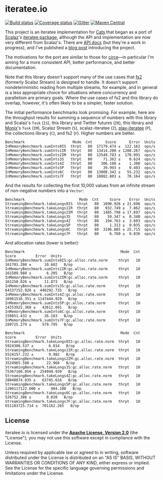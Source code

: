# iteratee.io

[![Build status](https://img.shields.io/travis/travisbrown/iteratee/master.svg)](https://travis-ci.org/travisbrown/iteratee)
[![Coverage status](https://img.shields.io/codecov/c/github/travisbrown/iteratee/master.svg)](https://codecov.io/github/travisbrown/iteratee)
[![Gitter](https://img.shields.io/badge/gitter-join%20chat-green.svg)](https://gitter.im/travisbrown/iteratee)
[![Maven Central](https://img.shields.io/maven-central/v/io.iteratee/iteratee-core_2.11.svg)](https://maven-badges.herokuapp.com/maven-central/io.iteratee/iteratee-core_2.11)

This project is an iteratee implementation for [Cats][cats] that began as a port of
[Scalaz][scalaz]'s [iteratee package][scalaz-iteratee], although the API and implementation are now
very different from Scalaz's. There are [API docs][api-docs] (but they're a work in progress), and
I've published a [blog post][intro] introducing the project.

The motivations for the port are similar to those for [circe][circe]—in particular I'm aiming for a
more consistent API, better performance, and better documentation.

Note that this library doesn't support many of the use cases that [fs2][fs2] (formerly Scalaz
Stream) is designed to handle. It doesn't support nondeterministic reading from multiple streams,
for example, and in general is a less appropriate choice for situations where concurrency and
parallelism are primary goals. Where the use cases of fs2 and this library do overlap, however, it's
often likely to be a simpler, faster solution.

The initial performance benchmarks look promising. For example, here are the throughput results for
summing a sequence of numbers with this library and Scalaz's `Task` (`IS`), this library and Twitter
futures (`IR`), this library and [Monix][monix]'s `Task` (`IM`), Scalaz Stream (`S`),
scalaz-iteratee (`Z`), [play-iteratee][play-iteratee] (`P`), the collections library (`C`), and fs2
(`F`). Higher numbers are better.

```
Benchmark                      Mode  Cnt      Score      Error  Units
InMemoryBenchmark.sumInts0IS  thrpt   80  17179.474 ±  122.162  ops/s
InMemoryBenchmark.sumInts1IR  thrpt   80  13414.200 ± 1208.267  ops/s
InMemoryBenchmark.sumInts2IM  thrpt   80  13549.783 ±  170.991  ops/s
InMemoryBenchmark.sumInts3S   thrpt   80     71.362 ±    0.624  ops/s
InMemoryBenchmark.sumInts4Z   thrpt   80    306.188 ±    1.380  ops/s
InMemoryBenchmark.sumInts5P   thrpt   80     39.993 ±    0.403  ops/s
InMemoryBenchmark.sumInts6C   thrpt   80  13008.342 ±   55.232  ops/s
InMemoryBenchmark.sumInts7F   thrpt   80  10882.803 ±   70.164  ops/s
```

And the results for collecting the first 10,000 values from an infinite stream of non-negative
numbers into a `Vector`:

```
Benchmark                         Mode  Cnt     Score    Error  Units
StreamingBenchmark.takeLongs0IS  thrpt   80  1090.926 ± 21.696  ops/s
StreamingBenchmark.takeLongs1IR  thrpt   80   932.749 ±  7.862  ops/s
StreamingBenchmark.takeLongs2IM  thrpt   80  1485.798 ± 17.697  ops/s
StreamingBenchmark.takeLongs3S   thrpt   80    59.347 ±  0.340  ops/s
StreamingBenchmark.takeLongs4Z   thrpt   80   194.763 ±  3.603  ops/s
StreamingBenchmark.takeLongs5P   thrpt   80     1.313 ±  0.035  ops/s
StreamingBenchmark.takeLongs6C   thrpt   80  3196.885 ± 25.715  ops/s
StreamingBenchmark.takeLongs7F   thrpt   80     6.760 ±  0.036  ops/s
```

And allocation rates (lower is better):

```
Benchmark                                            Mode  Cnt          Score         Error  Units
InMemoryBenchmark.sumInts0IS:gc.alloc.rate.norm     thrpt   10     161701.200 ±      10.602   B/op
InMemoryBenchmark.sumInts1IR:gc.alloc.rate.norm     thrpt   10     161509.988 ±       6.205   B/op
InMemoryBenchmark.sumInts2IM:gc.alloc.rate.norm     thrpt   10     161250.026 ±      11.873   B/op
InMemoryBenchmark.sumInts3S:gc.alloc.rate.norm      thrpt   10   64337152.926 ±  446292.735   B/op
InMemoryBenchmark.sumInts4Z:gc.alloc.rate.norm      thrpt   10   16961516.351 ± 1147444.929   B/op
InMemoryBenchmark.sumInts5P:gc.alloc.rate.norm      thrpt   10   14253922.368 ±   42612.891   B/op
InMemoryBenchmark.sumInts6C:gc.alloc.rate.norm      thrpt   10     159851.432 ±      26.183   B/op
InMemoryBenchmark.sumInts7F:gc.alloc.rate.norm      thrpt   10     289725.279 ±     579.795   B/op

Benchmark                                            Mode  Cnt          Score         Error  Units
StreamingBenchmark.takeLongs0IS:gc.alloc.rate.norm  thrpt   10    5924306.537 ±       6.814   B/op
StreamingBenchmark.takeLongs1IR:gc.alloc.rate.norm  thrpt   10    5524157.232 ±       9.982   B/op
StreamingBenchmark.takeLongs2IM:gc.alloc.rate.norm  thrpt   10    3524965.588 ±      22.968   B/op
StreamingBenchmark.takeLongs3S:gc.alloc.rate.norm   thrpt   10   75367160.056 ±  254949.939   B/op
StreamingBenchmark.takeLongs4Z:gc.alloc.rate.norm   thrpt   10   28848074.835 ±   63745.616   B/op
StreamingBenchmark.takeLongs5P:gc.alloc.rate.norm   thrpt   10 1206117122.000 ±     904.100   B/op
StreamingBenchmark.takeLongs6C:gc.alloc.rate.norm   thrpt   10     526752.386 ±       0.020   B/op
StreamingBenchmark.takeLongs7F:gc.alloc.rate.norm   thrpt   10  651103725.714 ±  701162.265   B/op
```

## License

iteratee.io is licensed under the **[Apache License, Version 2.0][apache]** (the
"License"); you may not use this software except in compliance with the License.

Unless required by applicable law or agreed to in writing, software
distributed under the License is distributed on an "AS IS" BASIS,
WITHOUT WARRANTIES OR CONDITIONS OF ANY KIND, either express or implied.
See the License for the specific language governing permissions and
limitations under the License.

[apache]: http://www.apache.org/licenses/LICENSE-2.0
[api-docs]: http://travisbrown.github.io/iteratee/api/#io.iteratee.package
[cats]: https://github.com/typelevel/cats
[circe]: https://github.com/travisbrown/circe
[fs2]: https://github.com/functional-streams-for-scala/fs2
[intro]: https://meta.plasm.us/posts/2016/01/08/yet-another-iteratee-library/
[monix]: https://github.com/monixio/monix
[play-iteratee]: https://www.playframework.com/documentation/2.5.x/Iteratees
[scalaz]: https://github.com/scalaz/scalaz
[scalaz-iteratee]: https://github.com/scalaz/scalaz/tree/series/7.2.x/iteratee/src/main/scala/scalaz/iteratee
